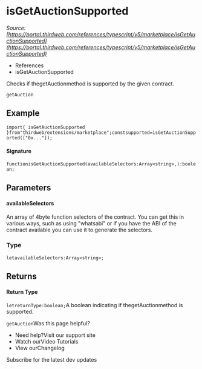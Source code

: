 # isGetAuctionSupported

*Source: [https://portal.thirdweb.com/references/typescript/v5/marketplace/isGetAuctionSupported](https://portal.thirdweb.com/references/typescript/v5/marketplace/isGetAuctionSupported)*

* References
* isGetAuctionSupported

Checks if thegetAuctionmethod is supported by the given contract.

`getAuction`
## Example

`import{ isGetAuctionSupported }from"thirdweb/extensions/marketplace";constsupported=isGetAuctionSupported(["0x..."]);`
#### Signature

`functionisGetAuctionSupported(availableSelectors:Array<string>,):boolean;`
## Parameters

#### availableSelectors

An array of 4byte function selectors of the contract. You can get this in various ways, such as using "whatsabi" or if you have the ABI of the contract available you can use it to generate the selectors.

### Type

`letavailableSelectors:Array<string>;`
## Returns

#### Return Type

`letreturnType:boolean;`A boolean indicating if thegetAuctionmethod is supported.

`getAuction`Was this page helpful?

* Need help?Visit our support site
* Watch ourVideo Tutorials
* View ourChangelog

Subscribe for the latest dev updates

